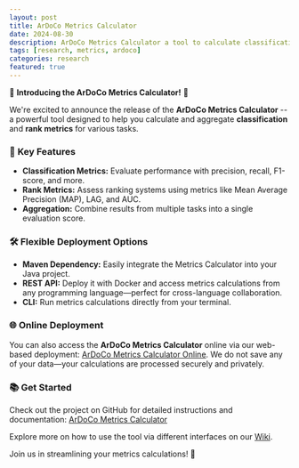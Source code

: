 ```yaml
---
layout: post
title: ArDoCo Metrics Calculator
date: 2024-08-30
description: ArDoCo Metrics Calculator a tool to calculate classification and rank metrics.
tags: [research, metrics, ardoco]
categories: research
featured: true
---
```


🚀 **Introducing the ArDoCo Metrics Calculator!** 🚀

We're excited to announce the release of the **ArDoCo Metrics Calculator** -- a powerful tool designed to help you calculate and aggregate **classification** and **rank metrics** for various tasks.

### 🎯 **Key Features**

- **Classification Metrics:** Evaluate performance with precision, recall, F1-score, and more.
- **Rank Metrics:** Assess ranking systems using metrics like Mean Average Precision (MAP), LAG, and AUC.
- **Aggregation:** Combine results from multiple tasks into a single evaluation score.

### 🛠️ **Flexible Deployment Options**

- **Maven Dependency:** Easily integrate the Metrics Calculator into your Java project.
- **REST API:** Deploy it with Docker and access metrics calculations from any programming language—perfect for cross-language collaboration.
- **CLI:** Run metrics calculations directly from your terminal.

### 🌐 **Online Deployment**

You can also access the **ArDoCo Metrics Calculator** online via our web-based deployment: [ArDoCo Metrics Calculator Online](https://metrics.ardoco.de/). We do not save any of your data—your calculations are processed securely and privately.

### 📚 **Get Started**

Check out the project on GitHub for detailed instructions and documentation: [ArDoCo Metrics Calculator](https://github.com/ArDoCo/Metrics)

Explore more on how to use the tool via different interfaces on our [Wiki](https://github.com/ArDoCo/Metrics/wiki).

Join us in streamlining your metrics calculations! 🚀
